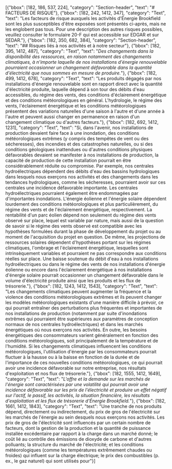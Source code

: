 [{"bbox": [182, 186, 537, 224], "category": "Section-header", "text": "# FACTEURS DE RISQUE"}, {"bbox": [182, 242, 1412, 347], "category": "Text", "text": "Les facteurs de risque auxquels les activités d'Énergie Brookfield sont les plus susceptibles d'être exposées sont présentés ci-après, mais ne les englobent pas tous. Pour une description des autres risques possibles, veuillez consulter le formulaire 20-F qui est accessible sur EDGAR et sur SEDAR."}, {"bbox": [182, 350, 682, 384], "category": "Section-header", "text": "## Risques liés à nos activités et à notre secteur"}, {"bbox": [182, 395, 1412, 487], "category": "Text", "text": "*Des changements dans la disponibilité des ressources, en raison notamment des changements climatiques, à n'importe laquelle de nos installations d'énergie renouvelable pourraient occasionner un changement défavorable dans la quantité d'électricité que nous sommes en mesure de produire.*"}, {"bbox": [182, 499, 1412, 678], "category": "Text", "text": "Les produits dégagés par nos installations d'énergie renouvelable sont en rapport direct avec la quantité d'électricité produite, laquelle dépend à son tour des débits d'eau accessibles, du régime des vents, des conditions d'éclairement énergétique et des conditions météorologiques en général. L'hydrologie, le régime des vents, l'éclairement énergétique et les conditions météorologiques présentent des variations naturelles d'une saison à l'autre et d'une année à l'autre et peuvent aussi changer en permanence en raison d'un changement climatique ou d'autres facteurs."}, {"bbox": [182, 692, 1412, 1231], "category": "Text", "text": "Si, dans l'avenir, nos installations de production devaient faire face à une inondation, des conditions météorologiques extrêmes (y compris des tempêtes de vent ou des sécheresses), des incendies et des catastrophes naturelles, ou si des conditions géologiques inattendues ou d'autres conditions physiques défavorables devaient se manifester à nos installations de production, la capacité de production de cette installation pourrait en être considérablement réduite ou compromise. Par exemple, nos centrales hydroélectriques dépendent des débits d'eau des bassins hydrologiques dans lesquels nous exerçons nos activités et des changements dans les tendances hydrologiques, comme les sécheresses, pourraient avoir sur ces centrales une incidence défavorable importante. Les centrales hydroélectriques pourraient également être endommagées par d'importantes inondations. L'énergie éolienne et l'énergie solaire dépendent lourdement des conditions météorologiques et plus particulièrement, du régime des vents et de l'éclairement énergétique, respectivement. La rentabilité d'un parc éolien dépend non seulement du régime des vents observé sur place, lequel est variable par nature, mais aussi de la question de savoir si le régime des vents observé est compatible avec les hypothèses formulées durant la phase de développement du projet ou au moment de l'acquisition du projet en question. De même, les projections de ressources solaires dépendent d'hypothèses portant sur les régimes climatiques, l'ombrage et l'éclairement énergétique, lesquelles sont intrinsèquement variables et pourraient ne pas correspondre aux conditions réelles sur place. Une baisse soutenue du débit d'eau à nos installations hydroélectriques ou dans le régime des vents de nos installations d'énergie éolienne ou encore dans l'éclairement énergétique à nos installations d'énergie solaire pourrait occasionner un changement défavorable dans le volume d'électricité produite ainsi que les produits et les flux de trésorerie."}, {"bbox": [182, 1243, 1412, 1543], "category": "Text", "text": "Les changements climatiques peuvent augmenter la fréquence et la violence des conditions météorologiques extrêmes et ils peuvent changer les modèles météorologiques existants d'une manière difficile à prévoir, ce qui pourrait entraîner des perturbations plus fréquentes et importantes de nos installations de production (notamment par suite d'inondations extrêmes qui pourraient être supérieures aux paramètres de conception normaux de nos centrales hydroélectriques) et dans les marchés énergétiques où nous exerçons nos activités. En outre, les besoins énergétiques des consommateurs varient généralement en fonction des conditions météorologiques, soit principalement de la température et de l'humidité. Si les changements climatiques influencent les conditions météorologiques, l'utilisation d'énergie par les consommateurs pourrait fluctuer à la hausse ou à la baisse en fonction de la durée et de l'importance de ces nouvelles conditions météorologiques, ce qui pourrait avoir une incidence défavorable sur notre entreprise, nos résultats d'exploitation et nos flux de trésorerie."}, {"bbox": [182, 1555, 1412, 1649], "category": "Text", "text": "*L'offre et la demande sur les marchés de l'énergie sont caractérisées par une volatilité qui pourrait avoir une incidence défavorable sur les prix de l'électricité et produire un effet négatif sur l'actif, le passif, les activités, la situation financière, les résultats d'exploitation et les flux de trésorerie d'Énergie Brookfield.*"}, {"bbox": [182, 1661, 1412, 1843], "category": "Text", "text": "Une tranche de nos produits dépend, directement ou indirectement, du prix de gros de l'électricité sur les marchés de l'énergie au sein desquels nous exerçons nos activités. Les prix de gros de l'électricité sont influencés par un certain nombre de facteurs, dont la gestion de la production et la quantité de puissance installée excédentaire par rapport à la charge dans un marché donné; le coût lié au contrôle des émissions de dioxyde de carbone et d'autres polluants; la structure du marché de l'électricité; et les conditions météorologiques (comme les températures extrêmement chaudes ou froides) qui influent sur la charge électrique; le prix des combustibles (p. ex., le gaz naturel) qui sont utilisés pour"}]